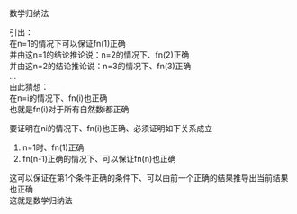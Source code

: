 数学归纳法  

引出：  
在n=1的情况下可以保证fn(1)正确  
并由这n=1的结论推论说：n=2的情况下、fn(2)正确  
并由这n=2的结论推论说：n=3的情况下、fn(3)正确  
...  
由此猜想：  
在n=i的情况下、fn(i)也正确  
也就是fn(i)对于所有自然数i都正确  

要证明在ni的情况下、fn(i)也正确、必须证明如下关系成立  
1. n=1时、fn(1)正确  
2. fn(n-1)正确的情况下、可以保证fn(n)也正确  

这可以保证在第1个条件正确的条件下、可以由前一个正确的结果推导出当前结果也正确  
这就是数学归纳法  
